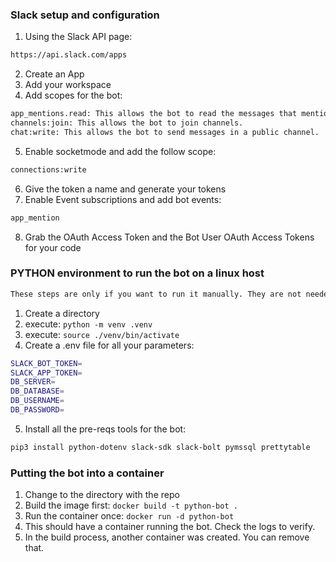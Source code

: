 ### Slack setup and configuration

1. Using the Slack API page:
```sh
https://api.slack.com/apps
```
2. Create an App
3. Add your workspace
4. Add scopes for the bot:
```sh
app_mentions.read: This allows the bot to read the messages that mention our bot.
channels:join: This allows the bot to join channels.
chat:write: This allows the bot to send messages in a public channel.
```
5. Enable socketmode and add the follow scope:
```sh
connections:write
```
6. Give the token a name and generate your tokens
7. Enable Event subscriptions and add bot events:
```sh
app_mention
```
8. Grab the OAuth Access Token and the Bot User OAuth Access Tokens for your code

### PYTHON environment to run the bot on a linux host

```sh
These steps are only if you want to run it manually. They are not needed for running a docker container
```

1. Create a directory
2. execute: `python -m venv .venv`
3. execute: `source ./venv/bin/activate`
4. Create a .env file for all your parameters:
```sh
SLACK_BOT_TOKEN=
SLACK_APP_TOKEN=
DB_SERVER=
DB_DATABASE=
DB_USERNAME=
DB_PASSWORD=
```
5. Install all the pre-reqs tools for the bot:
```sh
pip3 install python-dotenv slack-sdk slack-bolt pymssql prettytable
```

### Putting the bot into a container

1. Change to the directory with the repo
2. Build the image first: `docker build -t python-bot .`
3. Run the container once: `docker run -d python-bot`
4. This should have a container running the bot. Check the logs to verify.
5. In the build process, another container was created. You can remove that.
